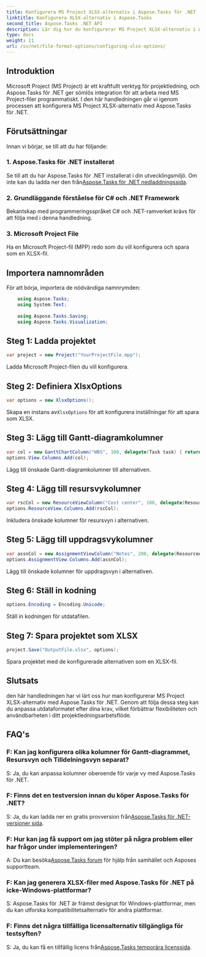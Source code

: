 ```yaml
---
title: Konfigurera MS Project XLSX-alternativ i Aspose.Tasks för .NET
linktitle: Konfigurera XLSX-alternativ i Aspose.Tasks
second_title: Aspose.Tasks .NET API
description: Lär dig hur du konfigurerar MS Project XLSX-alternativ i Aspose.Tasks för .NET. Anpassa kolumner, kodning och mer utan ansträngning.
type: docs
weight: 11
url: /sv/net/file-format-options/configuring-xlsx-options/
---
```

## Introduktion
Microsoft Project (MS Project) är ett kraftfullt verktyg för projektledning, och Aspose.Tasks för .NET ger sömlös integration för att arbeta med MS Project-filer programmatiskt. I den här handledningen går vi igenom processen att konfigurera MS Project XLSX-alternativ med Aspose.Tasks för .NET.
## Förutsättningar
Innan vi börjar, se till att du har följande:
### 1. Aspose.Tasks för .NET installerat
 Se till att du har Aspose.Tasks för .NET installerat i din utvecklingsmiljö. Om inte kan du ladda ner den från[Aspose.Tasks för .NET nedladdningssida](https://releases.aspose.com/tasks/net/).
### 2. Grundläggande förståelse för C# och .NET Framework
Bekantskap med programmeringsspråket C# och .NET-ramverket krävs för att följa med i denna handledning.
### 3. Microsoft Project File
Ha en Microsoft Project-fil (MPP) redo som du vill konfigurera och spara som en XLSX-fil.

## Importera namnområden
För att börja, importera de nödvändiga namnrymden:
```csharp
    using Aspose.Tasks;
    using System.Text;
    
    using Aspose.Tasks.Saving;
    using Aspose.Tasks.Visualization;
```

## Steg 1: Ladda projektet
```csharp
var project = new Project("YourProjectFile.mpp");
```
Ladda Microsoft Project-filen du vill konfigurera.
## Steg 2: Definiera XlsxOptions
```csharp
var options = new XlsxOptions();
```
 Skapa en instans av`XlsxOptions` för att konfigurera inställningar för att spara som XLSX.
## Steg 3: Lägg till Gantt-diagramkolumner
```csharp
var col = new GanttChartColumn("WBS", 100, delegate(Task task) { return task.Get(Tsk.WBS); });
options.View.Columns.Add(col);
```
Lägg till önskade Gantt-diagramkolumner till alternativen.
## Steg 4: Lägg till resursvykolumner
```csharp
var rscCol = new ResourceViewColumn("Cost center", 100, delegate(Resource resource) { return resource.Get(Rsc.CostCenter); });
options.ResourceView.Columns.Add(rscCol);
```
Inkludera önskade kolumner för resursvyn i alternativen.
## Steg 5: Lägg till uppdragsvykolumner
```csharp
var assnCol = new AssignmentViewColumn("Notes", 200, delegate(ResourceAssignment assignment) { return assignment.Get(Asn.NotesText); });
options.AssignmentView.Columns.Add(assnCol);
```
Lägg till önskade kolumner för uppdragsvyn i alternativen.
## Steg 6: Ställ in kodning
```csharp
options.Encoding = Encoding.Unicode;
```
Ställ in kodningen för utdatafilen.
## Steg 7: Spara projektet som XLSX
```csharp
project.Save("OutputFile.xlsx", options);
```
Spara projektet med de konfigurerade alternativen som en XLSX-fil.

## Slutsats
den här handledningen har vi lärt oss hur man konfigurerar MS Project XLSX-alternativ med Aspose.Tasks för .NET. Genom att följa dessa steg kan du anpassa utdataformatet efter dina krav, vilket förbättrar flexibiliteten och användbarheten i ditt projektledningsarbetsflöde.
## FAQ's

### F: Kan jag konfigurera olika kolumner för Gantt-diagrammet, Resursvyn och Tilldelningsvyn separat?

S: Ja, du kan anpassa kolumner oberoende för varje vy med Aspose.Tasks för .NET.

### F: Finns det en testversion innan du köper Aspose.Tasks för .NET?

 S: Ja, du kan ladda ner en gratis provversion från[Aspose.Tasks för .NET-versioner sida](https://releases.aspose.com/).

### F: Hur kan jag få support om jag stöter på några problem eller har frågor under implementeringen?

 A: Du kan besöka[Aspose.Tasks forum](https://forum.aspose.com/c/tasks/15) för hjälp från samhället och Asposes supportteam.

### F: Kan jag generera XLSX-filer med Aspose.Tasks för .NET på icke-Windows-plattformar?

S: Aspose.Tasks för .NET är främst designat för Windows-plattformar, men du kan utforska kompatibilitetsalternativ för andra plattformar.

### F: Finns det några tillfälliga licensalternativ tillgängliga för testsyften?

 S: Ja, du kan få en tillfällig licens från[Aspose.Tasks temporära licenssida](https://purchase.aspose.com/temporary-license/).